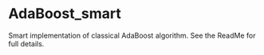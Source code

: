 # AdaBoost_smart
Smart implementation of classical AdaBoost algorithm. See the ReadMe for full details.
